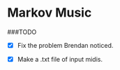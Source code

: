 # Markov Music

###TODO
- [x] Fix the problem Brendan noticed.

- [x] Make a .txt file of input midis. 
